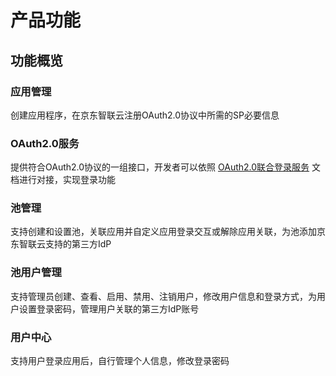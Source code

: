 # 产品功能

## 功能概览

### 应用管理

创建应用程序，在京东智联云注册OAuth2.0协议中所需的SP必要信息

### OAuth2.0服务

提供符合OAuth2.0协议的一组接口，开发者可以依照 [OAuth2.0联合登录服务](../../../../documentation/Management/IAS/Operation-Guide/OAuth2-Service.md) 文档进行对接，实现登录功能

### 池管理

支持创建和设置池，关联应用并自定义应用登录交互或解除应用关联，为池添加京东智联云支持的第三方IdP

### 池用户管理

支持管理员创建、查看、启用、禁用、注销用户，修改用户信息和登录方式，为用户设置登录密码，管理用户关联的第三方IdP账号

### 用户中心

支持用户登录应用后，自行管理个人信息，修改登录密码


